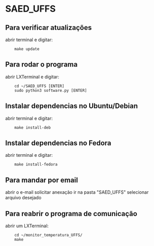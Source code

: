 # SAED_UFFS
## Para verificar atualizações  
abrir terminal e digitar:
```
    make update
```

## Para rodar o programa  
  abrir LXTerminal e digitar:  
```
    cd ~/SAED_UFFS [ENTER]
    sudo python3 software.py [ENTER]
```

## Instalar dependencias no Ubuntu/Debian
  abrir terminal e digitar:  
```
    make install-deb
```


## Instalar dependencias no Fedora
  abrir terminal e digitar:  
```
    make install-fedora
```

## Para mandar por email
  abrir o e-mail
  solicitar anexação
  ir na pasta "SAED_UFFS"
  selecionar arquivo desejado

## Para reabrir o programa de comunicação
  abrir um LXTerminal:
```
    cd ~/monitor_temperatura_UFFS/
    make
```

